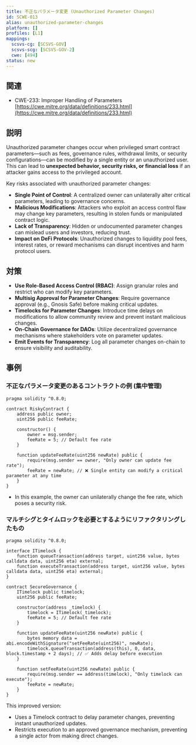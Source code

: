 ```yaml
---
title: 不正なパラメータ変更 (Unauthorized Parameter Changes)
id: SCWE-013
alias: unauthorized-parameter-changes
platform: []
profiles: [L1]
mappings:
  scsvs-cg: [SCSVS-GOV]
  scsvs-scg: [SCSVS-GOV-2]
  cwe: [494]
status: new
---
```


## 関連
- CWE-233: Improper Handling of Parameters 
  [https://cwe.mitre.org/data/definitions/233.html](https://cwe.mitre.org/data/definitions/233.html)

## 説明
Unauthorized parameter changes occur when privileged smart contract parameters—such as fees, governance rules, withdrawal limits, or security configurations—can be modified by a single entity or an unauthorized user. This can lead to **unexpected behavior, security risks, or financial loss** if an attacker gains access to the privileged account.

Key risks associated with unauthorized parameter changes:
- **Single Point of Control**: A centralized owner can unilaterally alter critical parameters, leading to governance concerns.
- **Malicious Modifications**: Attackers who exploit an access control flaw may change key parameters, resulting in stolen funds or manipulated contract logic.
- **Lack of Transparency**: Hidden or undocumented parameter changes can mislead users and investors, reducing trust.
- **Impact on DeFi Protocols**: Unauthorized changes to liquidity pool fees, interest rates, or reward mechanisms can disrupt incentives and harm protocol users.

## 対策
- **Use Role-Based Access Control (RBAC)**: Assign granular roles and restrict who can modify key parameters.
- **Multisig Approval for Parameter Changes**: Require governance approval (e.g., Gnosis Safe) before making critical updates.
- **Timelocks for Parameter Changes**: Introduce time delays on modifications to allow community review and prevent instant malicious changes.
- **On-Chain Governance for DAOs**: Utilize decentralized governance mechanisms where stakeholders vote on parameter updates.
- **Emit Events for Transparency**: Log all parameter changes on-chain to ensure visibility and auditability.

## 事例

### 不正なパラメータ変更のあるコントラクトの例 (集中管理)

```solidity
pragma solidity ^0.8.0;

contract RiskyContract {
    address public owner;
    uint256 public feeRate;

    constructor() {
        owner = msg.sender;
        feeRate = 5; // Default fee rate
    }

    function updateFeeRate(uint256 newRate) public {
        require(msg.sender == owner, "Only owner can update fee rate");
        feeRate = newRate; // ❌ Single entity can modify a critical parameter at any time
    }
}
```

- In this example, the owner can unilaterally change the fee rate, which poses a security risk.

### マルチシグとタイムロックを必要とするようにリファクタリングしたもの

```solidity
pragma solidity ^0.8.0;

interface ITimelock {
    function queueTransaction(address target, uint256 value, bytes calldata data, uint256 eta) external;
    function executeTransaction(address target, uint256 value, bytes calldata data, uint256 eta) external;
}

contract SecureGovernance {
    ITimelock public timelock;
    uint256 public feeRate;

    constructor(address _timelock) {
        timelock = ITimelock(_timelock);
        feeRate = 5; // Default fee rate
    }

    function updateFeeRate(uint256 newRate) public {
        bytes memory data = abi.encodeWithSignature("setFeeRate(uint256)", newRate);
        timelock.queueTransaction(address(this), 0, data, block.timestamp + 2 days); // ✅ Adds delay before execution
    }

    function setFeeRate(uint256 newRate) public {
        require(msg.sender == address(timelock), "Only timelock can execute");
        feeRate = newRate;
    }
}
```

This improved version:
- Uses a Timelock contract to delay parameter changes, preventing instant unauthorized updates.
- Restricts execution to an approved governance mechanism, preventing a single actor from making direct changes.
